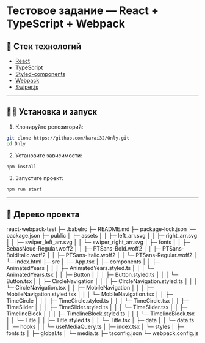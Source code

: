 # Тестовое задание — React + TypeScript + Webpack

## 🧩 Стек технологий

- [React](https://react.dev/)
- [TypeScript](https://www.typescriptlang.org/)
- [Styled-components](https://styled-components.com/)
- [Webpack](https://webpack.js.org/)
- [Swiper.js](https://swiperjs.com/)

---

## 🧑‍🦼 Установка и запуск

1. Клонируйте репозиторий:

```bash
git clone https://github.com/karai32/Only.git
cd Only
```

2. Установите зависимости:

```bash
npm install
```

3. Запустите проект:

```bash
npm run start
```

---

## 🌳 Дерево проекта

react-webpack-test
├─ .babelrc
├─ README.md
├─ package-lock.json
├─ package.json
├─ public
│ ├─ assets
│ │ ├─ left_arr.svg
│ │ ├─ right_arr.svg
│ │ ├─ swiper_left_arr.svg
│ │ └─ swiper_right_arr.svg
│ ├─ fonts
│ │ ├─ BebasNeue-Regular.woff2
│ │ ├─ PTSans-Bold.woff2
│ │ ├─ PTSans-BoldItalic.woff2
│ │ ├─ PTSans-Italic.woff2
│ │ └─ PTSans-Regular.woff2
│ └─ index.html
├─ src
│ ├─ App.tsx
│ ├─ components
│ │ ├─ AnimatedYears
│ │ │ ├─ AnimatedYears.styled.ts
│ │ │ └─ AnimatedYears.tsx
│ │ ├─ Button
│ │ │ ├─ Button.styled.ts
│ │ │ └─ Button.tsx
│ │ ├─ CircleNavigation
│ │ │ ├─ CircleNavigation.styled.ts
│ │ │ └─ CircleNavigation.tsx
│ │ ├─ MobileNavigation
│ │ │ ├─ MobileNavigation.styled.tsx
│ │ │ └─ MobileNavigation.tsx
│ │ ├─ TimeCircle
│ │ │ ├─ TimeCircle.styled.ts
│ │ │ └─ TimeCircle.tsx
│ │ ├─ TimeSlider
│ │ │ ├─ TimeSlider.styled.ts
│ │ │ └─ TimeSlider.tsx
│ │ ├─ TimelineBlock
│ │ │ ├─ TimelineBlock.styled.ts
│ │ │ └─ TimelineBlock.tsx
│ │ └─ Title
│ │ ├─ Title.styled.ts
│ │ └─ Title.tsx
│ ├─ data
│ │ └─ data.ts
│ ├─ hooks
│ │ └─ useMediaQuery.ts
│ ├─ index.tsx
│ └─ styles
│ ├─ fonts.ts
│ ├─ global.ts
│ └─ media.ts
├─ tsconfig.json
└─ webpack.config.js
